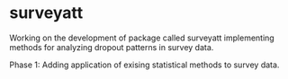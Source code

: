# surveyatt
Working on the development of package called surveyatt implementing methods for analyzing dropout patterns in survey data.

Phase 1: Adding application of exising statistical methods to survey data.
